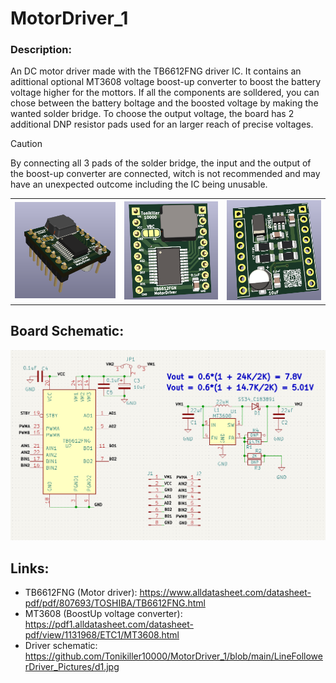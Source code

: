 # MotorDriver_1

### Description:
An DC motor driver made with the TB6612FNG driver IC. It contains an adittional optional MT3608 voltage boost-up converter to boost the battery voltage higher for the mottors.
If all the components are solldered, you can chose between the battery boltage and the boosted voltage by making the wanted solder bridge.
To choose the output voltage, the board has 2 additional DNP resistor pads used for an larger reach of precise voltages.

> [!CAUTION]
> By connecting all 3 pads of the solder bridge, the input and the output of the boost-up converter are connected, witch is not recommended and may have an unexpected outcome including the IC being unusable.

<table>
  <tr>
    <td><img src="https://github.com/Tonikiller10000/MotorDriver_1/blob/main/LineFollowerDriver_Pictures/u2.png" ></td>
    <td><img src="https://github.com/Tonikiller10000/MotorDriver_1/blob/main/LineFollowerDriver_Pictures/f1.png" ></td>
    <td><img src="https://github.com/Tonikiller10000/MotorDriver_1/blob/main/LineFollowerDriver_Pictures/b1.png" ></td>
  </tr>
</table>


## Board Schematic:
<img src="https://github.com/Tonikiller10000/MotorDriver_1/blob/main/LineFollowerDriver_Pictures/ss.png" >

## Links: 
- TB6612FNG (Motor driver): https://www.alldatasheet.com/datasheet-pdf/pdf/807693/TOSHIBA/TB6612FNG.html
- MT3608 (BoostUp voltage converter): https://pdf1.alldatasheet.com/datasheet-pdf/view/1131968/ETC1/MT3608.html
- Driver schematic: https://github.com/Tonikiller10000/MotorDriver_1/blob/main/LineFollowerDriver_Pictures/d1.jpg




